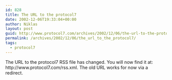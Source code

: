```yaml
---
id: 828
title: The URL to the protocol7
date: 2002-12-06T19:33:04+00:00
author: Niklas
layout: post
guid: http://www.protocol7.com/archives/2002/12/06/the-url-to-the-protocol7/
permalink: /archives/2002/12/06/the_url_to_the_protocol7/
tags:
  - protocol7
---
```

<div class='microid-f33af6d2b331906f34645e7661353fa33d309670'>
  <p>
    The URL to the protocol7 RSS file has changed. You will now find it at: http://www.protocol7.com/rss.xml. The old URL works for now via a redirect.
  </p>
</div>